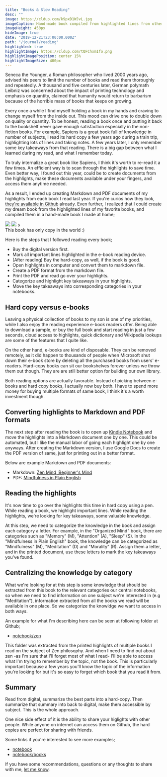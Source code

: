 ```yaml
---
title: "Books & Slow Reading"
desc: ""
image: https://cldup.com/k9pxD1WJvL.jpg
imageCaption: Hand-made book compiled from highlighted lines from other books
imageHeight: 450px
hideImage: true
date: "2019-12-21T23:00:00.000Z"
path: "/journal/reading"
highlighted: true
highlightImage: https://cldup.com/tQFChxmIfo.png
highlightImagePosition: center 15%
highlightImageSize: 400px
---
```


Seneca the Younger, a Roman philosopher who lived 2000 years ago, advised his peers to limit the number of books and read them thoroughly and repeatedly. A thousand and five centuries later, German polymath Leibniz was concerned about the impact of printing technology and emphasis on quantity, claimed that humanity would return to barbarism because of the horrible mass of books that keeps on growing.

Every once a while I find myself holding a book in my hands and craving to change myself from the inside out. This mood can drive one to double down on quality or quantity. To be honest, reading a book once and putting it back to the bookshelf never gave enough satisfaction especially in the non-fiction books. For example, Sapiens is a great book full of knowledge in number of subjects, I read its hard copy a few years ago during a train trip, highlighting lots of lines and taking notes. A few years later, I only remember some key takeaways from that reading. There is a big gap between what I learned during my read, and what I remember today.

To truly internalize a great book like Sapiens, I think it's worth to re-read it a few times. An efficient way is to scan through the highlights to save time. Even better way, I found out this year, could be to create documents from the highlights, make these documents available under your fingers, and access them anytime needed.

As a result, I ended up creating Markdown and PDF documents of my highlights from each book I read last year. If you're curios how they look, [they're available in Github](https://github.com/azer/notebook/tree/master/books) already. Even further, I realized that I could create my dream book from the highlighted lines of my favorite books, and compiled them in a hand-made book I made at home;

<div class="image-grid">
<img src="https://cldup.com/k9pxD1WJvL.jpg" />
<img src="https://cldup.com/qL-P1WTxZK.JPG" />
s</div>
<span class="img-alt">This book has only copy in the world :)</span>

Here is the steps that I followed reading every book;

* Buy the digital version first.
* Mark all important lines highlighted in the e-book reading device.
* (After reading) Buy the hard-copy, as well, if the book is good.
* Open highlights in computer and convert them to markdown file.
* Create a PDF format from the markdown file.
* Print the PDF and read go over your highlights.
* Categorize and highlight key takeaways in your highlights.
* Move the key takeaways into corresponding categories in your notebooks.

## Hard copy versus e-books

Leaving a physical collection of books to my son is one of my priorities, while I also enjoy the reading experience e-book readers offer. Being able to download a sample, or buy the full book and start reading in just a few seconds, cloud access to highlights, quick dictionary and Wikipedia lookups are some of the features that I quite like.

On the other hand, e-books are kind of disposable. They can be removed remotely, as it did happen to thousands of people when Microsoft shut down their e-book store by deleting all the purchased books from users' e-readers. Hard-copy books can sit our bookshelves forever unless we throw them out though. They are are still better option for building our own library.

Both reading options are actually favorable. Instead of picking between e-books and hard copy books, I actually now buy both. I have to spend more money for buying multiple formats of same book, I think it's a worth investment though.

## Converting highlights to Markdown and PDF formats

The next step after reading the book is to open up [Kindle Notebook](https://read.amazon.com/notebook) and move the highlights into a Markdown document one by one. This could be automated, but I like the manual labor of going each highlight one by one anyways. After creating the Markdown version, I use Google Docs to create the PDF version of same, just for printing out in a better format.

Below are example Markdown and PDF documents:

* Markdown: [Zen Mind, Beginner's Mind
](https://github.com/azer/notebook/blob/master/books/zen-mind-beginners-mind.md)
* PDF: [Mindfulness in Plain English](https://github.com/azer/notebook/blob/master/books/mindfulness-in-plain-english.pdf)

## Reading the highlights

It's now time to go over the highlights this time in hard copy using a pen. While reading a book, we highlight important lines. While reading the highlights, we're looking for key takeaways, some valuable knowledge.

At this step, we need to categorize the knowledge in the book and assign each category a letter. For example, in the "Organized Mind" book, there are categories such as "Memory" (M), "Attention" (A), "Sleep" (S). In the "Mindfulness in Plain English" book, the knowledge can be categorized as "Mindfulness" (M), "Meditation" (D) and "Morality" (R). Assign them a letter, and in the printed document, use these letters to mark the key takeaways you've found.

## Centralizing the knowledge by category

What we're looking for at this step is some knowledge that should be extracted from this book to the relevant categories our central notebooks, so when we need to find information on one subject we're interested in (e.g "Meditation"), information extracted from all the books we read will be available in one place. So we categorize the knowldge we want to access in both ways.

An example for what I'm describing here can be seen at following folder at Github;

* [notebook/zen](https://github.com/azer/notebook/tree/master/zen)

This folder was extracted from the printed highlights of multiple books I read on the subject of Zen philosophy. And when I need to find out about zen -as I'm sure that I'll forget most of what I read- I'll be able to access what I'm trying to remember by the topic, not the book. This is particularly important because a few years you'll know the topic of the information you're looking for but it's so easy to forget which book that you read it from.

## Summary

Read from digital, summarize the best parts into a hard-copy. Then summarize that summary into back to digital, make them accessible by subject. This is the whole approach.

One nice side effect of it is the ability to share your higlights with other people. While anyone on internet can access them on Github, the hard copies are perfect for sharing with friends.

Some links if you're interested to see more examples;

* [notebook](https://github.com/azer/notebook)
* [notebook/books](https://github.com/azer/notebook/tree/master/books)

If you have some recommendations, questions or any thoughts to share with me, [let me know](mailto:azer@roadbeats.com).
